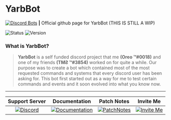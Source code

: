 # YarbBot  
[![Discord Bots](https://top.gg/api/widget/status/659980150946922497.svg)](https://top.gg/bot/659980150946922497)  **|**  Official github page for YarbBot (THIS IS STILL A WIP)

![Status](https://img.shields.io/badge/Current%20Status-Developing-important?style=for-the-badge)
![Version](https://img.shields.io/badge/Current%20Version-V1.0-blue?style=for-the-badge)
### What is **YarbBot**?

> **YarbBot** is a self funded discord project that me **(Oreo ™#0018)** and one of my friends **(TMƧ ™#3854)** worked on for quite a while. Our purpose was to create a bot which contained most of the most requested commands and systems that every discord user has been asking for. This bot first started out as a way for me to test certain commands and events and it soon evolved into what you know now.
---
| Support Server | Documentation | Patch Notes | Invite Me
| :---: | :---: | :---: | :---:
| [![Discord](https://img.shields.io/discord/836198903611260988.svg?label=&logo=discord&logoColor=ffffff&color=7389D8&labelColor=6A7EC2)](https://discord.gg/m5RYsDSngD)| [![Documentation](https://img.shields.io/badge/Documentation-📃-success?style=for-the-badge)](https://github.com/TheOreoTM/ArbBot/blob/main/Documentation.md) | [![PatchNotes](https://img.shields.io/badge/Current%20Version-V1.01-success?style=for-the-badge)](https://github.com/TheOreoTM/ArbBot/blob/main/PatchNotes.md) | [![Invite Me](https://img.shields.io/badge/Invite%20Me-Here-informational?style=for-the-badge)](https://discord.com/oauth2/authorize?client_id=659980150946922497&scope=bot&permissions=8586788087)

